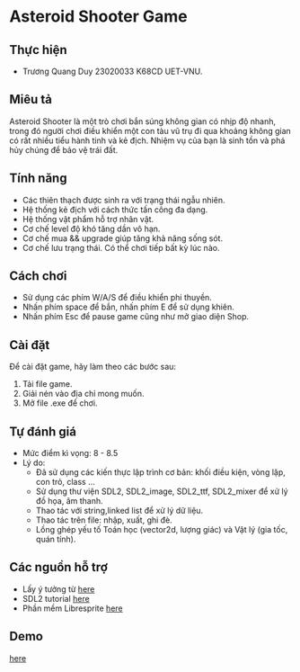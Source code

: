 # Asteroid Shooter Game

## Thực hiện
- Trương Quang Duy 23020033 K68CD UET-VNU.

## Miêu tả
Asteroid Shooter là một trò chơi bắn súng không gian có nhịp độ nhanh, trong đó người chơi điều khiển một con tàu vũ trụ đi qua khoảng không gian có rất nhiều tiểu hành tinh và kẻ địch. Nhiệm vụ của bạn là sinh tồn và phá hủy chúng để bảo vệ trái đất.
## Tính năng
- Các thiên thạch được sinh ra với trạng thái ngẫu nhiên.
- Hệ thống kẻ địch với cách thức tấn công đa dạng.
- Hệ thống vật phẩm hỗ trợ nhân vật.
- Cơ chế level độ khó tăng dần vô hạn.
- Cơ chế mua && upgrade giúp tăng khả năng sống sót.
- Cơ chế lưu trạng thái. Có thể chơi tiếp bất kỳ lúc nào.

## Cách chơi
- Sử dụng các phím W/A/S để điều khiển phi thuyền.
- Nhấn phím space để bắn, nhấn phím E để sử dụng khiên.
- Nhấn phím Esc để pause game cũng như mở giao diện Shop.

## Cài đặt
Để cài đặt game, hãy làm theo các bước sau:
1. Tải file game.
2. Giải nén vào địa chỉ mong muốn.
3. Mở file .exe để chơi.

## Tự đánh giá
- Mức điểm kì vọng: 8 - 8.5
- Lý do:
    + Đã sử dụng các kiến thực lập trình cơ bản: khối điều kiện, vòng lặp, con trỏ, class ...
    + Sử dụng thư viện SDL2, SDL2_image, SDL2_ttf, SDL2_mixer để xử lý đồ họa, âm thanh.
    + Thao tác với string,linked list để xử lý dữ liệu.
    + Thao tác trên file: nhập, xuất, ghi đè.
    + Lồng ghép yếu tố Toán học (vector2d, lượng giác) và Vật lý (gia tốc, quán tính).
## Các nguồn hỗ trợ
- Lấy ý tưởng từ [here](https://en.wikipedia.org/wiki/Asteroids_(video_game))
- SDL2 tutorial [here](https://lazyfoo.net/tutorials/SDL/index.php)
- Phần mềm Libresprite [here](https://libresprite.github.io/#!/)
## Demo 
[here](https://drive.google.com/file/d/1UTKwokzxa5fQG9hYbU2F37P00huXxF3o/view?usp=sharing)


